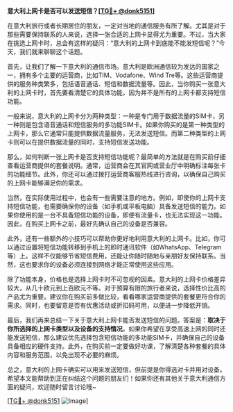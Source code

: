 **意大利上网卡是否可以发送短信？[[TG💪+ @donk5151](https://t.me/s/donk5151)]**

在意大利旅行或者长期居住的朋友，一定对当地的通信服务有所了解。尤其是对于那些需要保持联系的人来说，选择一张合适的上网卡显得尤为重要。不过，当大家在挑选上网卡时，总会有这样的疑问：“意大利的上网卡到底能不能发短信呢？”今天，我们就来聊聊这个话题。

首先，让我们了解一下意大利的通信市场。意大利是欧洲通信较为发达的国家之一，拥有多个主要的运营商，比如TIM、Vodafone、Wind Tre等。这些运营商提供的服务种类繁多，包括语音通话、短信和数据流量等。因此，当你购买一张意大利的上网卡时，首先要看清楚它的具体功能，因为并不是所有的上网卡都支持短信功能。

一般来说，意大利的上网卡分为两种类型：一种是专门用于数据流量的SIM卡，另一种则是包含语音通话和短信服务的多功能SIM卡。如果你购买的是第一种类型的上网卡，那么它通常只能提供数据流量服务，无法发送短信。而第二种类型的上网卡则可以在提供数据流量的同时，支持短信发送功能。

那么，如何判断一张上网卡是否支持短信功能呢？最简单的方法就是在购买前仔细查看运营商提供的套餐说明。通常，运营商会在其官网或营业厅中明确标注每张卡的功能细节。此外，你还可以通过拨打运营商客服热线进行咨询，以确保自己购买的上网卡能够满足你的需求。

当然，在实际使用过程中，也会有一些需要注意的地方。例如，即使你的上网卡支持短信功能，也需要确保你的设备（如手机或平板电脑）具备发送短信的能力。如果你使用的是一台不具备短信功能的设备，即便有流量卡，也无法实现这一功能。因此，在购买上网卡之前，最好先确认自己的设备是否兼容。

此外，还有一些额外的小技巧可以帮助你更好地利用意大利的上网卡。比如，你可以通过设置将短信功能转移到手机上的即时通讯软件（如WhatsApp、Telegram等）上。这样不仅能够节省短信费用，还能让你随时随地与亲朋好友保持联系。当然，这也要求你的设备必须连接到网络才能正常使用这些应用。

除了功能本身，价格也是选择上网卡时不可忽视的因素。意大利的上网卡价格差异较大，从几十欧元到上百欧元不等。对于预算有限的旅行者来说，选择性价比高的产品尤为重要。建议你在购买前多做比较，看看哪家运营商提供的套餐更符合你的需求。同时，也要留意是否有优惠活动或折扣码可用，以便进一步降低开销。

最后，我们再来总结一下关于意大利上网卡能否发送短信的问题。答案是：**取决于你所选择的上网卡类型以及设备的支持情况**。如果你希望在享受高速上网的同时还能发送短信，那么建议优先选择包含短信功能的多功能SIM卡，并确保自己的设备具备相应的硬件支持。此外，在购买前一定要做好功课，了解清楚各种套餐的具体内容和服务范围，以免出现不必要的麻烦。

总之，意大利的上网卡确实可以用来发送短信，但前提是你得选对卡并用对设备。希望本文能帮助到正在纠结这个问题的朋友们！如果你还有其他关于意大利通信方面的疑问，欢迎随时留言讨论哦~

[[TG💪+ @donk5151](https://t.me/s/donk5151) ![Image](https://i.postimg.cc/rwNCRYN7/Snipaste-2025-04-30-17-27-05.png)]
